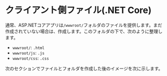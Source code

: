 # クライアント側ファイル(.NET Core)

通常、ASP.NETコアアプリは`/wwwroot/`フォルダのファイルを提供します。まだ作成されていない場合は、作成します。このフォルダの下で、次のように整理します。

- `wwwroot/`: `.html`
- `wwwroot/js`: `.js`
- `wwwroot/css`: `.css`

次のセクションでファイルとフォルダを作成した後のイメージを次に示します。
